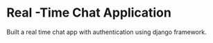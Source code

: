 # Real -Time Chat Application

Built a real time chat app with authentication using django framework. 

